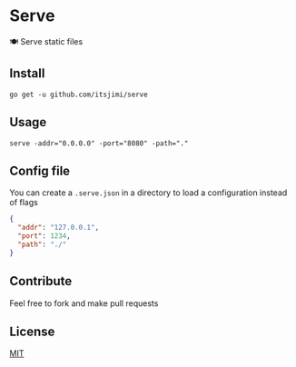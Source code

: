 # Serve
🍽 Serve static files

## Install
```shell
go get -u github.com/itsjimi/serve
```

## Usage
```shell
serve -addr="0.0.0.0" -port="8080" -path="."
```

## Config file
You can create a `.serve.json` in a directory to load a configuration instead of flags
```json
{
  "addr": "127.0.0.1",
  "port": 1234,
  "path": "./"
}
```

## Contribute
Feel free to fork and make pull requests

## License
[MIT](https://github.com/ItsJimi/serve/blob/master/LICENSE)